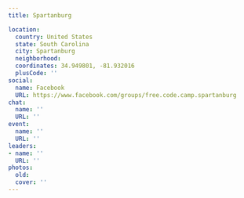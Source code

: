 ```yaml
---
title: Spartanburg

location:
  country: United States
  state: South Carolina
  city: Spartanburg
  neighborhood: 
  coordinates: 34.949801, -81.932016
  plusCode: ''
social:
  name: Facebook
  URL: https://www.facebook.com/groups/free.code.camp.spartanburg
chat:
  name: ''
  URL: ''
event:
  name: ''
  URL: ''
leaders:
- name: ''
  URL: ''
photos:
  old: 
  cover: ''
---
```

